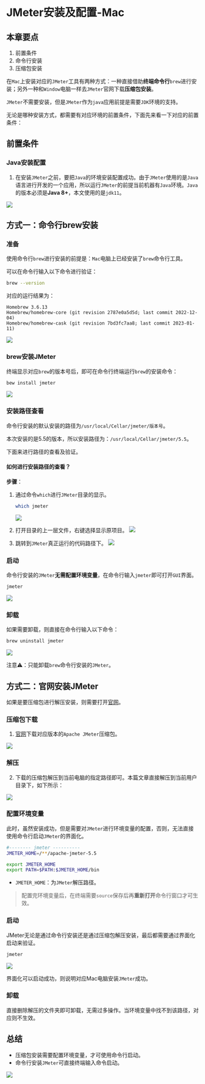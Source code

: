 # JMeter安装及配置-Mac

## 本章要点
1. 前置条件
1. 命令行安装
1. 压缩包安装


在`Mac`上安装对应的`JMeter`工具有两种方式：一种直接借助**终端命令行**`brew`进行安装；另外一种和`Window`电脑一样去`JMeter`官网下载**压缩包安装**。

`JMeter`不需要安装，但是`JMeter`作为`java`应用前提是需要`JDK`环境的支持。


无论是哪种安装方式，都需要有对应环境的前置条件，下面先来看一下对应的前置条件：

## 前置条件


### Java安装配置

1. 在安装`JMeter`之前，要把`Java`的环境安装配置成功。由于`JMeter`使用的是`Java`语言进行开发的一个应用，所以运行`JMeter`的前提当前机器有`Java`环境。`Java`的版本必须是**Java 8+**，本文使用的是`jdk11`。

![](https://cdn.jsdelivr.net/gh/TesterDevSoul/pic/manual/20230106140728.png)

## 方式一：命令行brew安装
### 准备

使用命令行`brew`进行安装的前提是：`Mac`电脑上已经安装了`brew`命令行工具。

可以在命令行输入以下命令进行验证：
```bash
brew --version
```
对应的运行结果为：
```
Homebrew 3.6.13
Homebrew/homebrew-core (git revision 2787e0a5d5d; last commit 2022-12-04)
Homebrew/homebrew-cask (git revision 7bd3fc7aa8; last commit 2023-01-11)
```
![](https://cdn.jsdelivr.net/gh/TesterDevSoul/pic/manual/20230116111248.png)

### brew安装JMeter

终端显示对应`brew`的版本号后，即可在命令行终端运行`brew`的安装命令：

```bash
bew install jmeter
```

![](https://cdn.jsdelivr.net/gh/TesterDevSoul/pic/manual/20230130150002.png)

### 安装路径查看

命令行安装的默认安装的路径为`/usr/local/Cellar/jmeter/版本号`。

本次安装的是5.5的版本，所以安装路径为：`/usr/local/Cellar/jmeter/5.5`。

下面来进行路径的查看及验证。

#### 如何进行安装路径的查看？

**步骤**：

1. 通过命令`which`进行`JMeter`目录的显示。
   ```bash
   which jmeter
   ```
   ![](https://cdn.jsdelivr.net/gh/TesterDevSoul/pic/manual/20230130150200.png)

2. 打开目录的上一层文件，右键选择显示原项目。
    ![](https://cdn.jsdelivr.net/gh/TesterDevSoul/pic/manual/20230116135447.png)

3. 跳转到`JMeter`真正运行的代码路径下。
    ![](https://cdn.jsdelivr.net/gh/TesterDevSoul/pic/manual/20230116140257.png)



### 启动

命令行安装的`JMeter`**无需配置环境变量**，在命令行输入`jmeter`即可打开`GUI`界面。

```bash
jmeter
```

![](https://cdn.jsdelivr.net/gh/TesterDevSoul/pic/manual/20230116143106.png)


### 卸载

如果需要卸载，则直接在命令行输入以下命令：

```bash
brew uninstall jmeter
```

![](https://cdn.jsdelivr.net/gh/TesterDevSoul/pic/manual/20230130150241.png)


注意⚠️：只能卸载`brew`命令行安装的`JMeter`。

## 方式二：官网安装JMeter

如果是要压缩包进行解压安装，则需要打开[官网](https://jmeter.apache.org/download_jmeter.cgi)。

### 压缩包下载

1. [官网](https://jmeter.apache.org/download_jmeter.cgi)下载对应版本的`Apache JMeter`压缩包。
   
![](https://cdn.jsdelivr.net/gh/TesterDevSoul/pic/manual/20230116105918.png)

### 解压

2. 下载的压缩包解压到当前电脑的指定路径即可。本篇文章直接解压到当前用户目录下，如下所示：

![](https://cdn.jsdelivr.net/gh/TesterDevSoul/pic/manual/20230106140822.png)



### 配置环境变量
此时，虽然安装成功，但是需要对`JMeter`进行环境变量的配置，否则，无法直接使用命令行启动`JMeter`的界面化。

```bash
#-------- jmeter ----------
JMETER_HOME=/**/apache-jmeter-5.5

export JMETER_HOME
export PATH=$PATH:$JMETER_HOME/bin
```
- `JMETER_HOME`：为`JMeter`解压路径。

>配置完环境变量后，在终端需要`source`保存后再**重新打开**命令行窗口才可生效。

### 启动
JMeter无论是通过命令行安装还是通过压缩包解压安装，最后都需要通过界面化启动来验证。

```bash
jmeter
```

![](https://cdn.jsdelivr.net/gh/TesterDevSoul/pic/manual/20230116143106.png)

界面化可以启动成功，则说明对应Mac电脑安装`JMeter`成功。

### 卸载

直接删除解压的文件夹即可卸载，无需过多操作。当环境变量中找不到该路径，对应则不生效。

## 总结
- 压缩包安装需要配置环境变量，才可使用命令行启动。
- 命令行安装`JMeter`可直接终端输入命令启动。

![](https://cdn.jsdelivr.net/gh/TesterDevSoul/pic/manual/20230130151516.png)